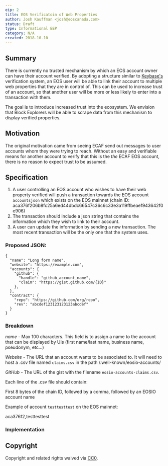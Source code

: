 ```yaml
---
eip: 2
title: EOS Verificatoin of Web Properties
author: Josh Kauffman <josh@eoscanada.com>
status: Draft
type: Informational EEP
category: N/A
created: 2018-10-10
---
```


## Summary

There is currently no trusted mechanism by which an EOS account owner can have their account verified. By adopting a structure 
similar to [Keybase's](https://keybase.io) verification system, an EOS user will be able to link their account to multiple 
web properties that they are in control of. This can be used to increase trust of an account, so that another user will 
be more or less likely to enter into a transaction with them. 

The goal is to introduce increased trust into the ecosystem. We envision that Block Explorers will be able to scrape
data from this mechanism to display verified properties. 

## Motivation

The original motivation came from seeing ECAF send out messages to user accounts whom they were trying to reach.
Without an easy and verifiable means for another account to verify that this is the *the* ECAF EOS account, there 
is no reason to expect trust to be assumed. 

## Specification

1. A user controlling an EOS account who wishes to have their web property verified will push a transaction towards 
the EOS account `accountsjson` which exists on the EOS mainnet 
(chain ID: aca376f206b8fc25a6ed44dbdc66547c36c6c33e3a119ffbeaef943642f0e906)
2. The transaction should include a json string that contains the information which they wish to link to their account.
3. A user can update the information by sending a new transaction. The most recent transaction will be the only one
that the system uses.

### Proposed JSON:
```
{
  "name": "Long form name",
  "website": "https://example.com",
  "accounts": {
    "github": {
      "handle": "github_account_name",
      "claim": "https://gist.github.com/{ID}"
    },
  },
  "contract": {
    "repo": "https://github.com/org/repo",
    "rev": "abcdef123123123123abcdef"
  }
}
```

### Breakdown

*name* - Max 100 characters. This field is to assign a name to the account that can be displayed by UIs (first name/last name, business name, pseudonym, etc...)

*Website* - The URL that an account wants to be associated to. It will need to host a .csv file named `claims.csv` in the path /.well-known/eosio-accounts/

*GitHub* - The URL of the gist with the filename `eosio-accounts-claims.csv`.

Each line of the .csv file should contain:

First 8 bytes of the chain ID, followed by a comma, followed by an EOSIO account name

Example of account `testtesttest` on the EOS mainnet:

aca376f2,testtesttest

### Implementation

## Copyright

Copyright and related rights waived via [CC0](https://creativecommons.org/publicdomain/zero/1.0/).


